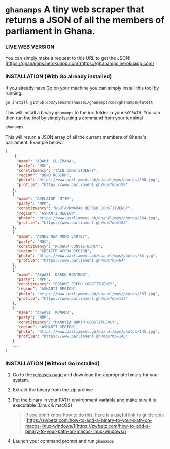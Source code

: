 # `ghanamps` A tiny web scraper that returns a JSON of all the members of parliament in Ghana.

### LIVE WEB VERSION
You can simply make a request to this URL to get the JSON:  
[https://ghanamps.herokuapp.com](https://ghanamps.herokuapp.com)  


### INSTALLATION (With Go already installed)
If you already have [Go](https://go.dev/) on your machine you can simply install this tool by running: 
```bash
go install github.com/yeboahnanaosei/ghanamps/cmd/ghanamps@latest
```
This will install a binary `ghanamps` to the `bin` folder in your `$GOPATH`. You can
then run the tool by simply issuing a command from your terminal
```bash
ghanamps
```
This will return a JSON array of all the current members of Ghana's parliament. Example below:
```json
[
    {
     "name": "ADAMA  SULEMANA",
     "party": "NDC",
     "constituency": "TAIN CONSTITUENCY",
     "region": "BONO REGION",
     "photo": "https://www.parliament.gh/epanel/mps/photos/198.jpg",
     "profile": "https://www.parliament.gh/mps?mp=198"
   },
   {
     "name": "ADELAIDE  NTIM",
     "party": "NPP",
     "constituency": "NSUTA/KWAMAN BEPOSO CONSTITUENCY",
     "region": "ASHANTI REGION",
     "photo": "https://www.parliament.gh/epanel/mps/photos/164.jpg",
     "profile": "https://www.parliament.gh/mps?mp=164"
   },
   {
     "name": "AGNES NAA MOMO LARTEY",
     "party": "NDC",
     "constituency": "KROWOR CONSTITUENCY",
     "region": "GREATER ACCRA REGION",
     "photo": "https://www.parliament.gh/epanel/mps/photos/64.jpg",
     "profile": "https://www.parliament.gh/mps?mp=64"
   },
   {
     "name": "AKWASI  DARKO BOATENG",
     "party": "NPP",
     "constituency": "BOSOME FREHO CONSTITUENCY",
     "region": "ASHANTI REGION",
     "photo": "https://www.parliament.gh/epanel/mps/photos/133.jpg",
     "profile": "https://www.parliament.gh/mps?mp=133"
   },
   {
     "name": "AKWASI  KONADU",
     "party": "NPP",
     "constituency": "MANHYIA NORTH CONSTITUENCY",
     "region": "ASHANTI REGION",
     "photo": "https://www.parliament.gh/epanel/mps/photos/145.jpg",
     "profile": "https://www.parliament.gh/mps?mp=145"
   }
   ...
]
```

### INSTALLATION (Without Go installed)
1. Go to the [releases page](https://github.com/yeboahnanaosei/ghanamps/releases) and download the appropriate binary for your system.
1. Extract the binary from the zip archive
1. Put the binary in your PATH environment variable and make sure it is executable (Linux & macOS)
    > If you don't know how to do this, here is a useful link to guide you: [https://zwbetz.com/how-to-add-a-binary-to-your-path-on-macos-linux-windows/](https://zwbetz.com/how-to-add-a-binary-to-your-path-on-macos-linux-windows/)  

4. Launch your command prompt and run `ghanamps`
